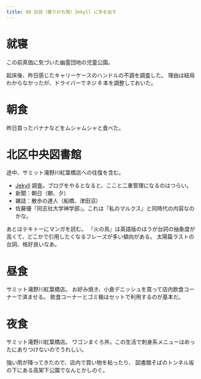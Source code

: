 ```yaml
---
title: 88 日目（曇りのち雨）Jekyll に手を出す
---
```


# 就寝

この前真価に気づいた幽霊団地の児童公園。

起床後、昨日感じたキャリーケースのハンドルの不調を調査した。
理由は結局わからなかったが、ドライバーでネジ 6 本を調整しておいた。

# 朝食

昨日買ったバナナなどをムシャムシャと食べた。

# 北区中央図書館

途中、サミット滝野川紅葉橋店への往復を含む。

* [Jekyll](https://github.com/jekyll/jekyll) 調査。ブログをやるとなると、ここと二重管理になるのはつらい。
* 新聞：朝日（朝、夕）
* 雑誌：散歩の達人（船橋、津田沼）
* 佐藤優『同志社大学神学部』。これは『私のマルクス』と同時代の内容なのかな。

あとはテキトーにマンガを読む。
『火の鳥』は英語版のほうが台詞の抽象度が高くて、どこかで引用したくなるフレーズが多い傾向がある。
太陽篇ラストの台詞、格好良いなあ。

# 昼食

サミット滝野川紅葉橋店。
お好み焼き、小倉デニッシュを買って店内飲食コーナーで済ませる。
飲食コーナーとゴミ箱はセットで利用するのが基本だ。

# 夜食

サミット滝野川紅葉橋店。
ワゴンまぐろ丼。この生活で刺身系メニューはめったにありつけないのでうれしい。

強い雨が降ってきたので、店内で買い物を粘ったり、
図書館そばのトンネル坂の下にある高架下公園でなんとかしのぐ。
